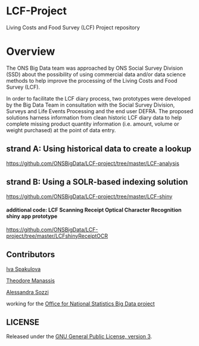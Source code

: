 # LCF-Project

Living Costs and Food Survey (LCF) Project repository

# Overview

The ONS Big Data team was approached by ONS Social Survey Division (SSD) about the possibility of using 
commercial data and/or data science methods to help improve the processing of the 
Living Costs and Food Survey (LCF).

[logo]: https://github.com/ONSBigData/LCF-project/blob/master/LCFDiaryProcess.png "LCF Diary Process"
     
In order to facilitate the LCF diary process, two prototypes were developed by the Big Data Team in consultation with 
the Social Survey Division, Surveys and Life Events Processing and the end user DEFRA. 
The proposed solutions harness information from clean historic LCF diary data to help complete 
missing product quantity information (i.e. amount, volume or weight purchased) at the point of data entry.   
     

## strand A: Using historical data to create a lookup    
     
https://github.com/ONSBigData/LCF-project/tree/master/LCF-analysis


## strand B: Using a SOLR-based indexing solution


https://github.com/ONSBigData/LCF-project/tree/master/LCF-shiny


#### additional code: LCF Scanning Receipt Optical Character Recognition shiny app prototype


https://github.com/ONSBigData/LCF-project/tree/master/LCFshinyReceiptOCR



## Contributors

[Iva Spakulova](https://github.com/ivyONS)

[Theodore Manassis](https://github.com/mamonu)

[Alessandra Sozzi](https://github.com/AlessandraSozzi)

working for the [Office for National Statistics Big Data project](https://www.ons.gov.uk/aboutus/whatwedo/programmesandprojects/theonsbigdataproject)


## LICENSE

Released under the [GNU General Public License, version 3](LICENSE).

